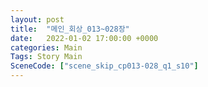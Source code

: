 ```yaml
---
layout: post
title:  "메인_회상_013~028장"
date:   2022-01-02 17:00:00 +0000
categories: Main
Tags: Story Main
SceneCode: ["scene_skip_cp013-028_q1_s10"]
---
```


